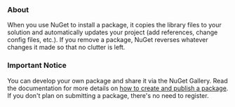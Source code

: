 ﻿### About
When you use NuGet to install a package, it copies the library files to your solution and automatically updates your project (add references, change config files, etc.). If you remove a package, NuGet reverses whatever changes it made so that no clutter is left.

### Important Notice
You can develop your own package and share it via the NuGet Gallery. Read the documentation for more details on [how to create and publish a package](https://docs.nuget.org/docs/creating-packages/creating-and-publishing-a-package "Creating and submitting a package"). If you don't plan on submitting a package, there's no need to register.